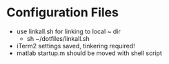 # Configuration Files
- use linkall.sh for linking to local ~ dir
  - sh ~/dotfiles/linkall.sh
- iTerm2 settings saved, tinkering required!
- matlab startup.m should be moved with shell script
